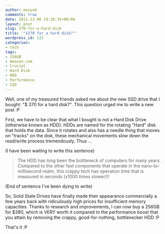 ```yaml
---
author: mazyod
comments: true
date: 2011-12-06 19:29:35+00:00
layout: post
slug: 370-for-a-hard-disk
title: '"$370 for a hard disk?"'
wordpress_id: 122
categories:
- tech
tags:
- 256GB
- Amazon.com
- Crucial
- Hard Disk
- HDD
- Performance
- SSD
---
```


Well, one of my treasured friends asked me about the new SSD drive that I bought: "$ 370 for a hard disk?". This question urged me to write a new post :P

First, we have to be clear that what I bought is not a Hard Disk Drive (otherwise known as HDD). HDDs are named for the rotating "Hard" disk that holds the data. Since it rotates and also has a needle thing that moves on "tracks" on the disk, these mechanical movements slow down the read/write process tremendously. Thus ...

(I have been waiting to write this sentence)

> The HDD has long been the bottleneck of computers for many years. Compared to the other fast components that operate in the nano-to-millisecond realm, this crappy tech has operation time that is measured in seconds (x1000 times slower)!!

(End of sentence I've been dying to write)

So, Solid State Drives have finally made their appearance commercially a few years back with ridiculously high prices for insufficient memory capacities. Thanks to research and improvements, I can now buy a 256GB for $380, which is VERY worth it compared to the performance boost that you attain by removing the crappy, good-for-nothing, bottlenecker HDD :P

That's it :P
